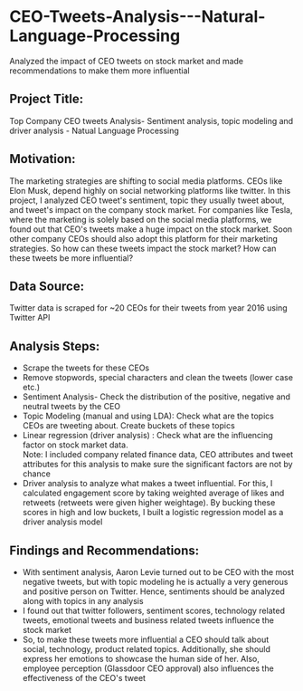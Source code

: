 # CEO-Tweets-Analysis---Natural-Language-Processing
Analyzed the impact of CEO tweets on stock market and made recommendations to make them more influential


## Project Title:

Top Company CEO tweets Analysis- Sentiment analysis, topic modeling and driver analysis - Natual Language Processing 

## Motivation:

The marketing strategies are shifting to social media platforms. CEOs like Elon Musk, depend highly on social networking platforms like twitter. In this project, I analyzed CEO tweet's sentiment, topic they usually tweet about, and tweet's impact on the company stock market. 
For companies like Tesla, where the marketing is solely based on the social media platforms, we found out that CEO's tweets make a huge impact on the stock market. Soon other company CEOs should also adopt this platform for their marketing strategies. 
So how can these tweets impact the stock market? How can these tweets be more influential?


## Data Source:

Twitter data is scraped for ~20 CEOs for their tweets from year 2016 using Twitter API


## Analysis Steps:

- Scrape the tweets for these CEOs
- Remove stopwords, special characters and clean the tweets (lower case etc.)
- Sentiment Analysis- Check the distribution of the positive, negative and neutral tweets by the CEO
- Topic Modeling (manual and using LDA): Check what are the topics CEOs are tweeting about. Create buckets of these topics
- Linear regression (driver analysis) : Check what are the influencing factor on stock market data.   
    Note: I included company related finance data, CEO attributes and tweet attributes for this analysis to make sure the significant factors are not by chance
- Driver analysis to analyze what makes a tweet influential. For this, I calculated engagement score by taking weighted average of likes and retweets (retweets were given higher weightage). By bucking these scores in high and low buckets, I built a logistic regression model as a driver analysis model


## Findings and Recommendations:

- With sentiment analysis, Aaron Levie turned out to be CEO with the most negative tweets, but with topic modeling he is actually a very generous and positive person on Twitter. Hence, sentiments should be analyzed along with topics in any analysis
- I found out that twitter followers, sentiment scores, technology related tweets, emotional tweets and business related tweets influence the stock market 
- So, to make these tweets more influential a CEO should talk about social, technology, product related topics. Additionally, she should express her emotions to showcase the human side of her. Also, employee perception (Glassdoor CEO approval) also influences the effectiveness of the CEO's tweet
